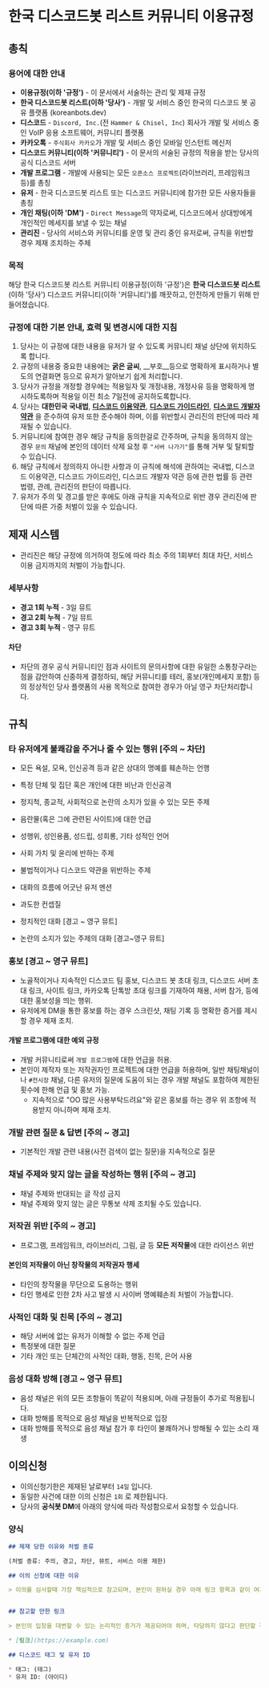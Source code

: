 # 한국 디스코드봇 리스트 커뮤니티 이용규정

## 총칙

### 용어에 대한 안내

* **이용규정(이하 '규정')** - 이 문서에서 서술하는 관리 및 제재 규정
* **한국 디스코드봇 리스트(이하 '당사')** - 개발 및 서비스 중인 한국의 디스코드 봇 공유 플랫폼 (koreanbots.dev)
* **디스코드** - ``Discord, Inc.``(전 ``Hammer & Chisel, Inc``) 회사가 개발 및 서비스 중인 VoIP 응용 소프트웨어, 커뮤니티 플랫폼
* **카카오톡** - ``주식회사 카카오``가 개발 및 서비스 중인 모바일 인스턴트 메신저
* **디스코드 커뮤니티(이하 '커뮤니티')** - 이 문서의 서술된 규정의 적용을 받는 당사의 공식 디스코드 서버
* **개발 프로그램** - 개발에 사용되는 모든 ``오픈소스 프로젝트``(라이브러리, 프레임워크 등)를 총칭
* **유저** - 한국 디스코드봇 리스트 또는 디스코드 커뮤니티에 참가한 모든 사용자들을 총칭
* **개인 채팅(이하 'DM')** - ``Direct Message``의 약자로써, 디스코드에서 상대방에게 개인적인 메세지를 보낼 수 있는 채널
* **관리진** - 당사의 서비스와 커뮤니티를 운영 및 관리 중인 유저로써, 규칙을 위반할 경우 제재 조치하는 주체

### 목적

해당 한국 디스코드봇 리스트 커뮤니티 이용규정(이하 '규정')은 **한국 디스코드봇 리스트**(이하 '당사') 디스코드 커뮤니티(이하 '커뮤니티')를 깨끗하고, 안전하게 만들기 위해 만들어졌습니다.
### 규정에 대한 기본 안내, 효력 및 변경시에 대한 지침

1. 당사는 이 규정에 대한 내용을 유저가 알 수 있도록 커뮤니티 채널 상단에 위치하도록 합니다.
2. 규정의 내용중 중요한 내용에는 **굵은 글씨**, __부호__등으로 명확하게 표시하거나 별도의 연결화면 등으로 유저가 알아보기 쉽게 처리합니다.
3. 당사가 규정을 개정할 경우에는 적용일자 및 개정내용, 개정사유 등을 명확하게 명시하도록하며 적용일 이전 최소 7일전에 공지하도록합니다.
4. 당사는 **대한민국 국내법**, **[디스코드 이용약관](https://discord.com/tos)**, **[디스코드 가이드라인](https://discord.com/guidelines)**, **[디스코드 개발자 약관](https://discord.com/developers/docs/legal)** 을 준수하여 유저 또한 준수해야 하며, 이를 위반할시 관리진의 판단에 따라 제재될 수 있습니다.
5. 커뮤니티에 참여한 경우 해당 규칙을 동의한걸로 간주하며, 규칙을 동의하지 않는 경우 ``문의`` 채널에 본인의 데이터 삭제 요청 후 ``"서버 나가기"``를 통해 거부 및 탈퇴할 수 있습니다.
6. 해당 규칙에서 정의하지 아니한 사항과 이 규칙에 해석에 관하여는 국내법, 디스코드 이용약관, 디스코드 가이드라인, 디스코드 개발자 약관 등에 관한 법률 등 관련 법령, 관례, 관리진의 판단이 따릅니다.
7. 유저가 주의 및 경고를 받은 후에도 아래 규칙을 지속적으로 위반 경우 관리진에 판단에 따른 가중 처벌이 있을 수 있습니다.

## 제재 시스템

- 관리진은 해당 규정에 의거하여 정도에 따라 최소 주의 1회부터 최대 차단, 서비스 이용 금지까지의 처벌이 가능합니다.

### 세부사항

* **경고 1회 누적** - 3일 뮤트
* **경고 2회 누적** - 7일 뮤트
* **경고 3회 누적** - 영구 뮤트

#### 차단

- 차단의 경우 공식 커뮤니티인 점과 사이트의 문의사항에 대한 유일한 소통창구라는 점을 감안하여 신중하게 결정하되, 해당 커뮤니티를 테러, 홍보(개인메세지 포함) 등의 정상적인 당사 플랫폼의 사용 목적으로 참여한 경우가 아닐 영구 차단처리합니다.

## 규칙

### 타 유저에게 불쾌감을 주거나 줄 수 있는 행위 [주의 ~ 차단]

- 모든 욕설, 모욕, 인신공격 등과 같은 상대의 명예를 훼손하는 언행
- 특정 단체 및 집단 혹은 개인에 대한 비난과 인신공격
- 정지척, 종교적, 사회적으로 논란의 소지가 있을 수 있는 모든 주제
- 음란물(혹은 그에 관련된 사이트)에 대한 언급
- 성행위, 성인용품, 성드립, 성희롱, 기타 성적인 언어
- 사회 가치 및 윤리에 반하는 주제
- 불법적이거나 디스코드 약관을 위반하는 주제
- 대화의 흐름에 어긋난 유저 멘션
- 과도한 컨셉질

- 정치적인 대화 [경고 ~ 영구 뮤트]
- 논란의 소지가 있는 주제의 대화 [경고~영구 뮤트]

### 홍보 [경고 ~ 영구 뮤트]

- 노골적이거나 지속적인 디스코드 팀 홍보, 디스코드 봇 초대 링크, 디스코드 서버 초대 링크, 사이트 링크, 카카오톡 단톡방 초대 링크를 기재하여 채용, 서버 참가, 등에 대한 홍보성을 띄는 행위.
- 유저에게 DM을 통한 홍보를 하는 경우 스크린샷, 채팅 기록 등 명확한 증거를 제시할 경우 제재 조치.

#### 개발 프로그램에 대한 예외 규정

- 개발 커뮤니티로써 ``개발 프로그램``에 대한 언급을 허용.
- 본인이 제작자 또는 저작권자인 프로젝트에 대한 언급을 허용하며, 일반 채팅채널이나 `#전시장` 채널, 다른 유저의 질문에 도움이 되는 경우 개발 채널도 포함하여 제한된 횟수에 한해 언급 및 홍보 가능.
  * 지속적으로 "OO 많은 사용부탁드려요"와 같은 홍보를 하는 경우 위 조항에 적용받지 아니하며 제재 조치.

### 개발 관련 질문 & 답변 [주의 ~ 경고]

- 기본적인 개발 관련 내용(사전 검색이 없는 질문)을 지속적으로 질문

### 채널 주제와 맞지 않는 글을 작성하는 행위 [주의 ~ 경고]

- 채널 주제와 반대되는 글 작성 금지
- 채널 주제와 맞지 않는 글은 무통보 삭제 조치될 수도 있습니다.

### 저작권 위반 [주의 ~ 경고]

- 프로그램, 프레임워크, 라이브러리, 그림, 글 등 **모든 저작물**에 대한 라이선스 위반

#### 본인의 저작물이 아닌 창작물의 저작권자 행세

- 타인의 창작물을 무단으로 도용하는 행위
- 타인 행세로 인한 2차 사고 발생 시 사이버 명예훼손죄 처벌이 가능합니다.

### 사적인 대화 및 친목 [주의 ~ 경고]

- 해당 서버에 없는 유저가 이해할 수 없는 주제 언급
- 특정봇에 대한 질문
- 기타 개인 또는 단체간의 사적인 대화, 행동, 친목, 은어 사용

### 음성 대화 방해 [경고 ~ 영구 뮤트]

- 음성 채널은 위의 모든 조항들이 똑같이 적용되며, 아래 규정들이 추가로 적용됩니다.
- 대화 방해를 목적으로 음성 채널을 반복적으로 입장
- 대화 방해를 목적으로 음성 채널 참가 후 타인이 불쾌하거나 방해될 수 있는 소리 재생

## 이의신청

- 이의신청기한은 제재된 날로부터 `14일` 입니다.
- 동일한 사건에 대한 이의 신청은 `1회` 로 제한됩니다.
- 당사의 **공식봇 DM**에 아래의 양식에 따라 작성함으로서 요청할 수 있습니다.

### 양식

```md
## 제재 당한 이유와 처벌 종류

(처벌 종류: 주의, 경고, 차단, 뮤트, 서비스 이용 제한)

## 이의 신청에 대한 이유

> 이의를 심사할때 가장 핵심적으로 참고되며, 본인이 원하실 경우 아래 링크 항목과 같이 여기서 제출하지 않고 심사때 제출하실 수 있습니다.


## 참고할 만한 링크

> 본인의 입장을 대변할 수 있는 논리적인 증거가 제공되어야 하며, 타당하지 않다고 판단할 경우 가각됩니다.

* [링크](https://example.com)

## 디스코드 태그 및 유저 ID

* 태그: (태그)
* 유저 ID: (아이디)
```
